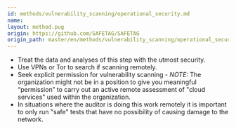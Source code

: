 ```yaml
---
id: methods/vulnerability_scanning/operational_security.md
name: 
layout: method.pug
origin: https://github.com/SAFETAG/SAFETAG
origin_path: master/en/methods/vulnerability_scanning/operational_security.md
---
```


  * Treat the data and analyses of this step with the utmost security.
  * Use VPNs or Tor to search if scanning remotely.
  * Seek explicit permission for vulnerability scanning - *NOTE:*  The organization might not be in a position to give you meaningful “permission” to carry out an active remote assessment of "cloud services" used within the organization.
  * In situations where the auditor is doing this work remotely it is important to only run "safe" tests that have no possibility of causing damage to the network. 



